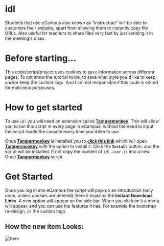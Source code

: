 # idl
Students that use eCampus also known as "instructure" will be able to customize their website, apart from allowing them to instantly copy file URLs. Also useful for teachers to share files very fast by just sending it in the meeting's class.

# Before starting...
This code/script/project uses cookies to save information across different pages. To not show the tutorial twice, to save what style you'd like to keep, and/or keep the custom logo. And I am not responsible if this code is edited for malicious porpouses. 

# How to get started
To use `idl` you will need an extension called **[Tampermonkey](https://www.tampermonkey.net/)**. This will allow you to run this script in every page in eCampus, without the need to input the script inside the console every time you'd like to use.

Once **[Tampermonkey](https://www.tampermonkey.net/)** is installed you to **[click this link](http://js-scripts.neutronx.rf.gd/idl.user.js)** which will open **[Tampermonkey](https://www.tampermonkey.net/)** with the option to install it. Click the **`Install`** button. and the script will be installed. If not copy the content of `idl.user.js` into a new Once **[Tampermonkey](https://www.tampermonkey.net/)** script.

# Get Started
Once you log in into eCampus the script will pop-up an introduction (only once, unless cookies are deleted) there it explains the **Instant Download Links**. A new option will appear on the side bar. When you click on it a menu will appear, and you can use the features It has. For example the bootstrap re-design, or the custom logo.

## How the new item Looks:
![Item](https://i.imgur.com/HYILxhS.png)
